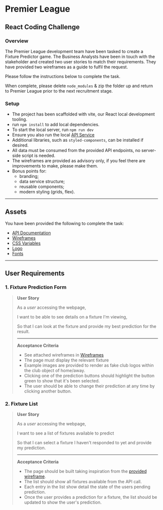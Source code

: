 # Premier League

## React Coding Challenge

### Overview
The Premier League development team have been tasked to create a Fixture Predictor game. The Business Analysts have been in touch with the stakeholder and created two user stories to match their requirements. They have provided two wireframes as a guide to fulfil the request.

Please follow the instructions below to complete the task.

When complete, please delete `node_modules` & zip the folder up and return to Premier League prior to the next recruitment stage.

### Setup
- The project has been scaffolded with vite, our React local development tooling.
- run `npm install` to add local dependencies.
- To start the local server, run `npm run dev`
- Ensure you also run the local [API Service](./api.md)
- Additional libraries, such as `styled-components`, can be installed if desired.
- All data must be consumed from the provided API endpoints, no server-side script is needed.
- The wireframes are provided as advisory only, if you feel there are improvements to make, please make them.
- Bonus points for:
  - branding;
  - data service structure;
  - reusable components;
  - modern styling (grids, flex).

---

## Assets

You have been provided the following to complete the task:

- [API Documentation](./api.md)
- [Wireframes](./assets/wireframes)
- [CSS Variables](./assets/variables.scss)
- [Logo](./assets/logo.svg)
- [Fonts](./assets/fonts)

---
## User Requirements

### 1. Fixture Prediction Form

> **User Story**
>
> As a *user* accessing the webpage,
>
> I want to be able to see details on a fixture I'm viewing,
>
> So that I can look at the fixture and provide my best prediction for the result.
> 
> ---
> **Acceptance Criteria**
>
> - See attached wireframes in [Wireframes](./assets/wireframes)
> - The page must display the relevant fixture 
> - Example images are provided to render as fake club logos within the club object of home/away.
> - Clicking one of the prediction buttons should highlight the button green to show that it's been selected.
> - The user should be able to change their prediction at any time by clicking another button.

### 2. Fixture List

> **User Story**
>
> As a *user* accessing the webpage,
>
> I want to see a list of fixtures available to predict
>
> So that I can select a fixture I haven't responded to yet and provide my prediction.
>
> ---
> **Acceptance Criteria**
>
> - The page should be built taking inspiration from the [provided wireframe](./assets/wireframes).
> - The list should show all fixtures available from the API call.
> - Each entry in the list show detail the state of the users pending prediction.
> - Once the user provides a prediction for a fixture, the list should be updated to show the user's prediction.


